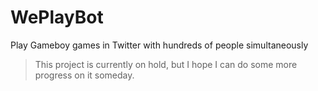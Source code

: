 # WePlayBot

Play Gameboy games in Twitter with hundreds of people simultaneously

> This project is currently on hold, but I hope I can do some more progress on it someday.
